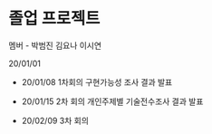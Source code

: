 # 졸업 프로젝트 
멤버 - 박범진 김요나 이시연

20/01/01

- 20/01/08 1차회의
    구현가능성 조사 결과 발표

- 20/01/15 2차 회의
     개인주제별 기술전수조사 결과 발표
    
    
- 20/02/09 3차  회의
